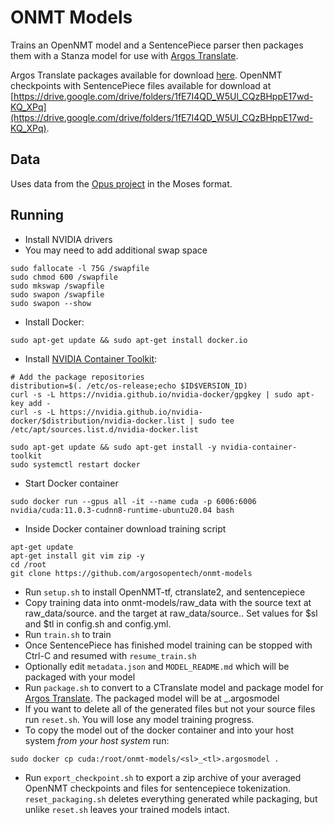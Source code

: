 # ONMT Models

Trains an OpenNMT model and a SentencePiece parser then packages them with a Stanza model for use with [Argos Translate](https://github.com/argosopentech/argos-translate). 

Argos Translate packages available for download [here](https://drive.google.com/drive/folders/11wxM3Ze7NCgOk_tdtRjwet10DmtvFu3i). OpenNMT checkpoints with SentencePiece files available for download at [https://drive.google.com/drive/folders/1fE7I4QD_W5Ul_CQzBHppE17wd-KQ_XPq](https://drive.google.com/drive/folders/1fE7I4QD_W5Ul_CQzBHppE17wd-KQ_XPq).

## Data
Uses data from the [Opus project](http://opus.nlpl.eu/) in the Moses format.

## Running
- Install NVIDIA drivers
- You may need to add additional swap space
```
sudo fallocate -l 75G /swapfile
sudo chmod 600 /swapfile
sudo mkswap /swapfile
sudo swapon /swapfile
sudo swapon --show
```
- Install Docker:
```
sudo apt-get update && sudo apt-get install docker.io
```
- Install [NVIDIA Container Toolkit](https://github.com/NVIDIA/nvidia-docker):
```
# Add the package repositories
distribution=$(. /etc/os-release;echo $ID$VERSION_ID)
curl -s -L https://nvidia.github.io/nvidia-docker/gpgkey | sudo apt-key add -
curl -s -L https://nvidia.github.io/nvidia-docker/$distribution/nvidia-docker.list | sudo tee /etc/apt/sources.list.d/nvidia-docker.list

sudo apt-get update && sudo apt-get install -y nvidia-container-toolkit
sudo systemctl restart docker
```
- Start Docker container 
```
sudo docker run --gpus all -it --name cuda -p 6006:6006 nvidia/cuda:11.0.3-cudnn8-runtime-ubuntu20.04 bash
```
- Inside Docker container download training script 
```
apt-get update
apt-get install git vim zip -y
cd /root
git clone https://github.com/argosopentech/onmt-models
```
- Run ```setup.sh``` to install OpenNMT-tf, ctranslate2, and sentencepiece
- Copy training data into onmt-models/raw_data with the source text at raw_data/source.<sl> and the target at raw_data/source.<tl>. Set values for $sl and $tl in config.sh and config.yml. 
- Run ```train.sh``` to train
- Once SentencePiece has finished model training can be stopped with Ctrl-C and resumed with ```resume_train.sh```
- Optionally edit ```metadata.json``` and ```MODEL_README.md``` which will be packaged with your model
- Run ```package.sh``` to convert to a CTranslate model and package model for [Argos Translate](https://github.com/argosopentech/argos-translate). The packaged model will be at <sl>_<tl>.argosmodel
- If you want to delete all of the generated files but not your source files run ```reset.sh```. You will lose any model training progress.
- To copy the model out of the docker container and into your host system *from your host system* run:
```
sudo docker cp cuda:/root/onmt-models/<sl>_<tl>.argosmodel .
```
- Run ```export_checkpoint.sh``` to export a zip archive of your averaged OpenNMT checkpoints and files for sentencepiece tokenization. ```reset_packaging.sh``` deletes everything generated while packaging, but unlike ```reset.sh``` leaves your trained models intact.

